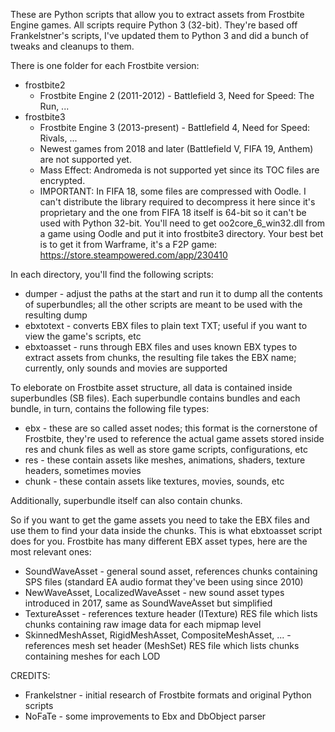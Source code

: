 These are Python scripts that allow you to extract assets from Frostbite Engine games. All scripts require Python 3 (32-bit).
They're based off Frankelstner's scripts, I've updated them to Python 3 and did a bunch of tweaks and cleanups to them.

There is one folder for each Frostbite version:
 * frostbite2 
   * Frostbite Engine 2 (2011-2012) - Battlefield 3, Need for Speed: The Run, ...
 * frostbite3
   * Frostbite Engine 3 (2013-present) - Battlefield 4, Need for Speed: Rivals, ...
   * Newest games from 2018 and later (Battlefield V, FIFA 19, Anthem) are not supported yet.
   * Mass Effect: Andromeda is not supported yet since its TOC files are encrypted.
   * IMPORTANT: In FIFA 18, some files are compressed with Oodle. I can't distribute the library required to decompress it here since it's proprietary and the one from FIFA 18 itself is 64-bit so it can't be used with Python 32-bit. You'll need to get oo2core_6_win32.dll from a game using Oodle and put it into frostbite3 directory. Your best bet is to get it from Warframe, it's a F2P game: https://store.steampowered.com/app/230410
 
In each directory, you'll find the following scripts:
 * dumper - adjust the paths at the start and run it to dump all the contents of superbundles; all the other scripts are meant to be used with the resulting dump
 * ebxtotext - converts EBX files to plain text TXT; useful if you want to view the game's scripts, etc
 * ebxtoasset - runs through EBX files and uses known EBX types to extract assets from chunks, the resulting file takes the EBX name; currently, only sounds and movies are supported
 
To eleborate on Frostbite asset structure, all data is contained inside superbundles (SB files). Each superbundle contains bundles and each bundle, in turn, contains the following file types:
 * ebx - these are so called asset nodes; this format is the cornerstone of Frostbite, they're used to reference the actual game assets stored inside res and chunk files as well as store game scripts, configurations, etc
 * res - these contain assets like meshes, animations, shaders, texture headers, sometimes movies
 * chunk - these contain assets like textures, movies, sounds, etc

Additionally, superbundle itself can also contain chunks.
 
So if you want to get the game assets you need to take the EBX files and use them to find your data inside the chunks. This is what ebxtoasset script does for you. Frostbite has many different EBX asset types, here are the most relevant ones:
 * SoundWaveAsset - general sound asset, references chunks containing SPS files (standard EA audio format they've been using since 2010)
 * NewWaveAsset, LocalizedWaveAsset - new sound asset types introduced in 2017, same as SoundWaveAsset but simplified
 * TextureAsset - references texture header (ITexture) RES file which lists chunks containing raw image data for each mipmap level
 * SkinnedMeshAsset, RigidMeshAsset, CompositeMeshAsset, ... - references mesh set header (MeshSet) RES file which lists chunks containing meshes for each LOD

CREDITS:
 * Frankelstner - initial research of Frostbite formats and original Python scripts
 * NoFaTe - some improvements to Ebx and DbObject parser
